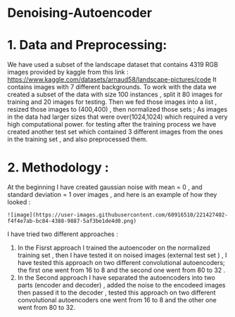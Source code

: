 # Denoising-Autoencoder
# 1. Data and Preprocessing: 
We have used a subset of the landscape dataset that contains 4319 RGB images
provided by kaggle from this link :
    https://www.kaggle.com/datasets/arnaud58/landscape-pictures/code
It contains images with 7 different backgrounds.
To work with the data we created a subset of the data with size 100 instances , split it 80 images for
training and 20 images for testing.
Then we fed those images into a list , resized those images to (400,400) , then normalized those sets ;
As images in the data had larger sizes that were over(1024,1024) which required a
very high computational power.
for testing after the training process we have created another test set which contained 3 different images from the ones in the training set , and also preprocessed them. 
# 2. Methodology : 
At the beginning I have created gaussian noise with mean = 0 , and standard deviation = 1 over images , and here is an example of how they looked :

    ![image](https://user-images.githubusercontent.com/60916510/221427402-f4f4e7ab-bc84-4388-9887-5af3be1de4d0.png)

I have tried two different approaches : 
1. In the Fisrst approach I trained the autoencoder on the normalized training set , then I have tested it on noised images (external test set ) , I have tested this  approach on two different convolutional autoencoders; the first one went from 16 to 8 and the second one went from 80 to 32 . 
2. In the Second approach I have separated the autoencoders into two parts (encoder and decoder) , added the noise to the encodeed images then passed it to the decoder , tested this approach on two different convolutional autoencoders one went from 16 to 8 and the other one went from 80 to 32. 
